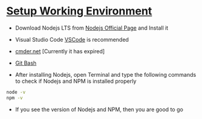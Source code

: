# [Setup Working Environment](https://youtu.be/C3fkZDi3v3Q)

- Download Nodejs LTS from [Nodejs Official Page](https://nodejs.org/en) and Install it
- Visual Studio Code [VSCode](https://code.visualstudio.com/) is recommended
- [cmder.net](cmder.net) [Currently it has expired]
- [Git Bash](https://git-scm.com/download/win)

- After installing Nodejs, open Terminal and type the following commands to check if Nodejs and NPM is installed properly

```bash
node -v
npm -v
```

- If you see the version of Nodejs and NPM, then you are good to go
